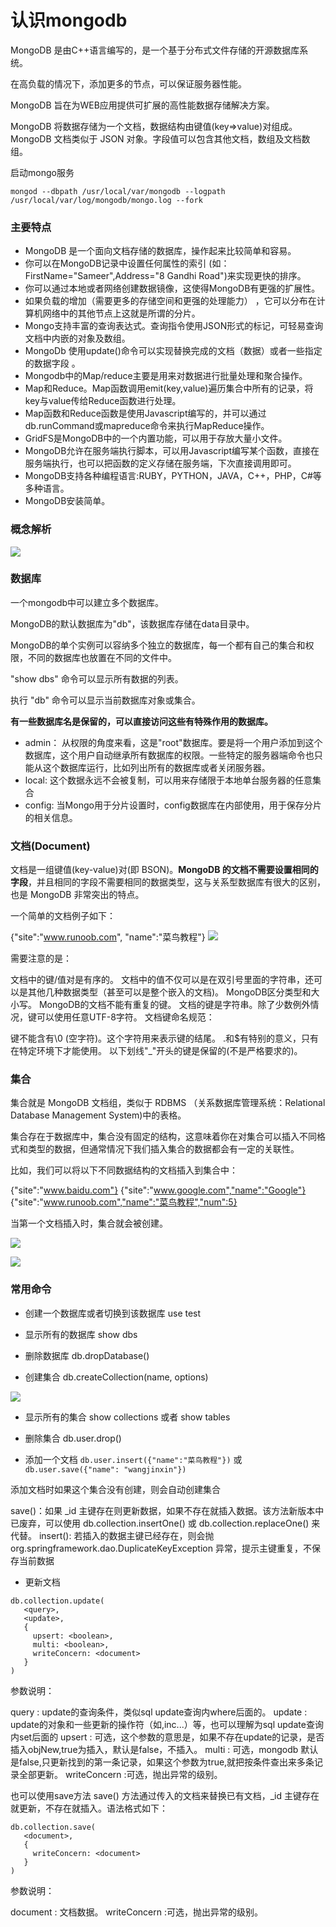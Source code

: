 # 认识mongodb

MongoDB 是由C++语言编写的，是一个基于分布式文件存储的开源数据库系统。

在高负载的情况下，添加更多的节点，可以保证服务器性能。

MongoDB 旨在为WEB应用提供可扩展的高性能数据存储解决方案。

MongoDB 将数据存储为一个文档，数据结构由键值(key=>value)对组成。MongoDB 文档类似于 JSON 对象。字段值可以包含其他文档，数组及文档数组。

启动mongo服务 

```
mongod --dbpath /usr/local/var/mongodb --logpath /usr/local/var/log/mongodb/mongo.log --fork
```

### 主要特点
- MongoDB 是一个面向文档存储的数据库，操作起来比较简单和容易。
- 你可以在MongoDB记录中设置任何属性的索引 (如：FirstName="Sameer",Address="8 Gandhi Road")来实现更快的排序。
- 你可以通过本地或者网络创建数据镜像，这使得MongoDB有更强的扩展性。
- 如果负载的增加（需要更多的存储空间和更强的处理能力） ，它可以分布在计算机网络中的其他节点上这就是所谓的分片。
- Mongo支持丰富的查询表达式。查询指令使用JSON形式的标记，可轻易查询文档中内嵌的对象及数组。
- MongoDb 使用update()命令可以实现替换完成的文档（数据）或者一些指定的数据字段 。
- Mongodb中的Map/reduce主要是用来对数据进行批量处理和聚合操作。
- Map和Reduce。Map函数调用emit(key,value)遍历集合中所有的记录，将key与value传给Reduce函数进行处理。
- Map函数和Reduce函数是使用Javascript编写的，并可以通过db.runCommand或mapreduce命令来执行MapReduce操作。
- GridFS是MongoDB中的一个内置功能，可以用于存放大量小文件。
- MongoDB允许在服务端执行脚本，可以用Javascript编写某个函数，直接在服务端执行，也可以把函数的定义存储在服务端，下次直接调用即可。
- MongoDB支持各种编程语言:RUBY，PYTHON，JAVA，C++，PHP，C#等多种语言。
- MongoDB安装简单。

### 概念解析
![](http://wangjinxin613.oss-cn-zhangjiakou.aliyuncs.com/mweb/2020/08/08/15968988634746.jpg)

### 数据库

一个mongodb中可以建立多个数据库。

MongoDB的默认数据库为"db"，该数据库存储在data目录中。

MongoDB的单个实例可以容纳多个独立的数据库，每一个都有自己的集合和权限，不同的数据库也放置在不同的文件中。

"show dbs" 命令可以显示所有数据的列表。

执行 "db" 命令可以显示当前数据库对象或集合。

**有一些数据库名是保留的，可以直接访问这些有特殊作用的数据库。**

- admin： 从权限的角度来看，这是"root"数据库。要是将一个用户添加到这个数据库，这个用户自动继承所有数据库的权限。一些特定的服务器端命令也只能从这个数据库运行，比如列出所有的数据库或者关闭服务器。
- local: 这个数据永远不会被复制，可以用来存储限于本地单台服务器的任意集合
- config: 当Mongo用于分片设置时，config数据库在内部使用，用于保存分片的相关信息。

### 文档(Document)

文档是一组键值(key-value)对(即 BSON)。**MongoDB 的文档不需要设置相同的字段**，并且相同的字段不需要相同的数据类型，这与关系型数据库有很大的区别，也是 MongoDB 非常突出的特点。

一个简单的文档例子如下：

{"site":"www.runoob.com", "name":"菜鸟教程"}
![](media/15968942862509/15969681857250.jpg)

需要注意的是：

文档中的键/值对是有序的。
文档中的值不仅可以是在双引号里面的字符串，还可以是其他几种数据类型（甚至可以是整个嵌入的文档)。
MongoDB区分类型和大小写。
MongoDB的文档不能有重复的键。
文档的键是字符串。除了少数例外情况，键可以使用任意UTF-8字符。
文档键命名规范：

键不能含有\0 (空字符)。这个字符用来表示键的结尾。
.和$有特别的意义，只有在特定环境下才能使用。
以下划线"_"开头的键是保留的(不是严格要求的)。

### 集合
集合就是 MongoDB 文档组，类似于 RDBMS （关系数据库管理系统：Relational Database Management System)中的表格。

集合存在于数据库中，集合没有固定的结构，这意味着你在对集合可以插入不同格式和类型的数据，但通常情况下我们插入集合的数据都会有一定的关联性。

比如，我们可以将以下不同数据结构的文档插入到集合中：

{"site":"www.baidu.com"}
{"site":"www.google.com","name":"Google"}
{"site":"www.runoob.com","name":"菜鸟教程","num":5}

当第一个文档插入时，集合就会被创建。

![](media/15968942862509/15969777884391.jpg)


![](media/15968942862509/15969778061814.jpg)

### 常用命令

- 创建一个数据库或者切换到该数据库
use test

- 显示所有的数据库
show dbs

- 删除数据库
db.dropDatabase()

- 创建集合
db.createCollection(name, options)

![](media/15968942862509/15969795587342.jpg)

- 显示所有的集合
show collections
或者
show tables

- 删除集合
db.user.drop()

- 添加一个文档
`db.user.insert({"name":"菜鸟教程"})`
或
`db.user.save({"name": "wangjinxin"})`

添加文档时如果这个集合没有创建，则会自动创建集合

save()：如果 _id 主键存在则更新数据，如果不存在就插入数据。该方法新版本中已废弃，可以使用 db.collection.insertOne() 或 db.collection.replaceOne() 来代替。
insert(): 若插入的数据主键已经存在，则会抛 org.springframework.dao.DuplicateKeyException 异常，提示主键重复，不保存当前数据

- 更新文档

```
db.collection.update(
   <query>,
   <update>,
   {
     upsert: <boolean>,
     multi: <boolean>,
     writeConcern: <document>
   }
)
```

参数说明：

query : update的查询条件，类似sql update查询内where后面的。
update : update的对象和一些更新的操作符（如$,$inc...）等，也可以理解为sql update查询内set后面的
upsert : 可选，这个参数的意思是，如果不存在update的记录，是否插入objNew,true为插入，默认是false，不插入。
multi : 可选，mongodb 默认是false,只更新找到的第一条记录，如果这个参数为true,就把按条件查出来多条记录全部更新。
writeConcern :可选，抛出异常的级别。

也可以使用save方法
save() 方法通过传入的文档来替换已有文档，_id 主键存在就更新，不存在就插入。语法格式如下：

```
db.collection.save(
   <document>,
   {
     writeConcern: <document>
   }
)
```
参数说明：

document : 文档数据。
writeConcern :可选，抛出异常的级别。

